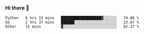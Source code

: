### Hi there 👋

<!--START_SECTION:waka-->

```text
Python   8 hrs 13 mins   ██████████████████▓░░░░░░   74.06 %
Go       2 hrs 37 mins   ██████░░░░░░░░░░░░░░░░░░░   23.67 %
Other    15 mins         ▓░░░░░░░░░░░░░░░░░░░░░░░░   02.27 %
```

<!--END_SECTION:waka-->
